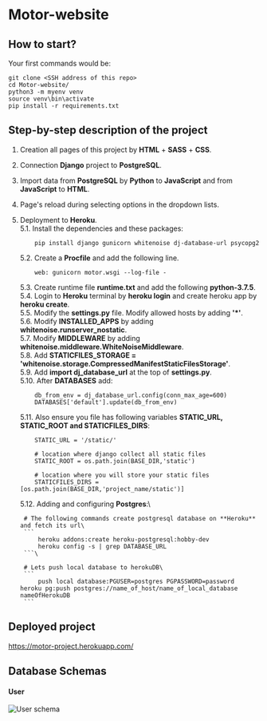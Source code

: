 # Motor-website

## How to start?
Your first commands would be:
```
git clone <SSH address of this repo>
cd Motor-website/
python3 -m myenv venv
source venv\bin\activate
pip install -r requirements.txt
```
## Step-by-step description of the project
1. Creation all pages of this project by **HTML** + **SASS** + **CSS**.
2. Connection **Django** project to **PostgreSQL**.
3. Import data from **PostgreSQL** by **Python** to **JavaScript** and from **JavaScript** to **HTML**.
4. Page's reload during selecting options in the dropdown lists.
5. Deployment to **Heroku**.\
    5.1. Install the dependencies and these packages: 
    ```
        pip install django gunicorn whitenoise dj-database-url psycopg2
    ```
    5.2. Create a **Procfile** and add the following line.
    ```
        web: gunicorn motor.wsgi --log-file -
    ```
    5.3. Create runtime file **runtime.txt** and add the following **python-3.7.5**.\
    5.4. Login to **Heroku** terminal by **heroku login** and create heroku app by **heroku create**.\
    5.5. Modify the **settings.py** file. Modify allowed hosts by adding **'*'**.\
    5.6. Modify **INSTALLED_APPS** by adding **whitenoise.runserver_nostatic**.\
    5.7. Modify **MIDDLEWARE** by adding **whitenoise.middleware.WhiteNoiseMiddleware**.\
    5.8. Add **STATICFILES_STORAGE = 'whitenoise.storage.CompressedManifestStaticFilesStorage'**.\
    5.9. Add **import dj_database_url** at the top of **settings.py**.\
    5.10. After **DATABASES** add:
    ```
        db_from_env = dj_database_url.config(conn_max_age=600)
        DATABASES['default'].update(db_from_env)
    ```
    5.11. Also ensure you file has following variables **STATIC_URL, STATIC_ROOT and STATICFILES_DIRS**:
    ```
        STATIC_URL = '/static/'

        # location where django collect all static files
        STATIC_ROOT = os.path.join(BASE_DIR,'static')

        # location where you will store your static files
        STATICFILES_DIRS = [os.path.join(BASE_DIR,'project_name/static')]
    ```
    5.12. Adding and configuring **Postgres**:\

        # The following commands create postgresql database on **Heroku** and fetch its url\
        ```
            heroku addons:create heroku-postgresql:hobby-dev
            heroku config -s | grep DATABASE_URL
        ```\

        # Lets push local database to herokuDB\
        ```
            push local database:PGUSER=postgres PGPASSWORD=password  heroku pg:push postgres://name_of_host/name_of_local_database nameOfHerokuDB
        ```

## Deployed project
https://motor-project.herokuapp.com/

## Database Schemas

#### User
![User schema](https://github.com/SimonOsipov/Motor-website/blob/dev/Support%20material/User%20DB%20schema.jpeg)